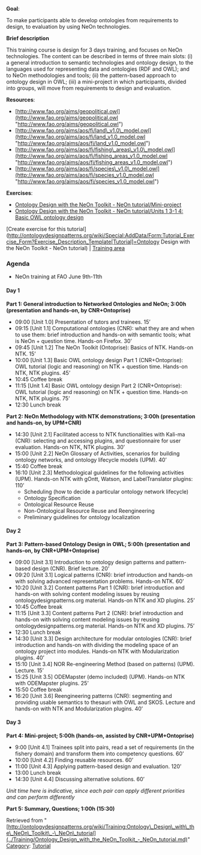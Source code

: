 __Goal__:


To make participants able to develop ontologies from requirements to design, to evaluation by using NeOn technologies.


__Brief description__


This training course is design for 3 days training, and focuses on NeOn technologies. The content can be described in terms of three main slots:
(i) a general introduction to semantic technologies and ontology design, to the languages used for representing data and ontologies (RDF and OWL); and to NeOn methodologies and tools; (ii) the pattern-based approach to ontology design in OWL; (iii) a mini-project in which participants, divided into groups, will move from requirements to design and evaluation.




__Resources__:



* [http://www.fao.org/aims/geopolitical.owl](http://www.fao.org/aims/geopolitical.owl "http://www.fao.org/aims/geopolitical.owl")
* [http://www.fao.org/aims/aos/fi/land\_v1.0\_model.owl](http://www.fao.org/aims/aos/fi/land_v1.0_model.owl "http://www.fao.org/aims/aos/fi/land_v1.0_model.owl")
* [http://www.fao.org/aims/aos/fi/fishing\_areas\_v1.0\_model.owl](http://www.fao.org/aims/aos/fi/fishing_areas_v1.0_model.owl "http://www.fao.org/aims/aos/fi/fishing_areas_v1.0_model.owl")
* [http://www.fao.org/aims/aos/fi/species\_v1.0\_model.owl](http://www.fao.org/aims/aos/fi/species_v1.0_model.owl "http://www.fao.org/aims/aos/fi/species_v1.0_model.owl")


__Exercises__:



* [Ontology Design with the NeOn Toolkit - NeOn tutorial/Mini-project](../Training/Ontology_Design_with_the_NeOn_Toolkit_-_NeOn_tutorial/Mini-project.md "Training:Ontology Design with the NeOn Toolkit - NeOn tutorial/Mini-project")
* [Ontology Design with the NeOn Toolkit - NeOn tutorial/Units 1 3-1 4: Basic OWL ontology design](../Training/Ontology_Design_with_the_NeOn_Toolkit_-_NeOn_tutorial/Units_1_3-1_4/_Basic_OWL_ontology_design.md "Training:Ontology Design with the NeOn Toolkit - NeOn tutorial/Units 1 3-1 4: Basic OWL ontology design")


[Create exercise for this tutorial](http://ontologydesignpatterns.org/wiki/Special:AddData/Form:Tutorial_Exercise_Form?Exercise_Description_Template[Tutorial]=Ontology Design with the NeOn Toolkit - NeOn tutorial) | [Training area](../Training/Main.md "Training:Main")

###   Agenda


* NeOn training at FAO June 9th-11th


####   Day 1


__Part 1: General introduction to Networked Ontologies and NeOn; 3:00h (presentation and hands-on, by CNR+Ontoprise)__



* 09:00 [Unit 1.0] Presentation of tutors and trainees. 15’
* 09:15 [Unit 1.1] Computational ontologies (CNR): what they are and when to use them: brief introduction and hands-on with semantic tools; what is NeOn + question time. Hands-on Firefox. 30’
* 09:45 [Unit 1.2] The NeOn Toolkit (Ontoprise): Basics of NTK. Hands-on NTK. 15’
* 10:00 [Unit 1.3] Basic OWL ontology design Part 1 (CNR+Ontoprise): OWL tutorial (logic and reasoning) on NTK + question time. Hands-on NTK, NTK plugins. 45’
* 10:45 Coffee break
* 11:15 [Unit 1.4] Basic OWL ontology design Part 2 (CNR+Ontoprise): OWL tutorial (logic and reasoning) on NTK + question time. Hands-on NTK, NTK plugins. 75’
* 12:30 Lunch break


__Part 2: NeOn Methodology with NTK demonstrations; 3:00h (presentation and hands-on, by UPM+CNR)__



* 14:30 [Unit 2.1] Facilitated access to NTK functionalities with Kali-ma (CNR): selecting and accessing plugins, and questionnaire for user evaluation. Hands-on NTK, NTK plugins. 30’
* 15:00 [Unit 2.2] NeOn Glossary of Activities, scenarios for building ontology networks, and ontology lifecycle models (UPM). 40’
* 15:40 Coffee break
* 16:10 [Unit 2.3] Methodological guidelines for the following activities (UPM). Hands-on NTK with gOntt, Watson, and LabelTranslator plugins: 110’
	+ Scheduling (how to decide a particular ontology network lifecycle)
	+ Ontology Specification
	+ Ontological Resource Reuse
	+ Non-Ontological Resource Reuse and Reengineering
	+ Preliminary guidelines for ontology localization


####   Day 2


__Part 3: Pattern-based Ontology Design in OWL; 5:00h (presentation and hands-on, by CNR+UPM+Ontoprise)__



* 09:00 [Unit 3.1] Introduction to ontology design patterns and pattern-based design (CNR). Brief lecture. 20’
* 09:20 [Unit 3.1] Logical patterns (CNR): brief introduction and hands-on with solving advanced representation problems. Hands-on NTK. 60’
* 10:20 [Unit 3.2] Content patterns Part 1 (CNR): brief introduction and hands-on with solving content modeling issues by reusing ontologydesignpatterns.org material. Hands-on NTK and XD plugins. 25’
* 10:45 Coffee break
* 11:15 [Unit 3.3] Content patterns Part 2 (CNR): brief introduction and hands-on with solving content modeling issues by reusing ontologydesignpatterns.org material. Hands-on NTK and XD plugins. 75’
* 12:30 Lunch break
* 14:30 [Unit 3.3] Design architecture for modular ontologies (CNR): brief introduction and hands-on with dividing the modeling space of an ontology project into modules. Hands-on NTK with Modularization plugins. 40’
* 15:10 [Unit 3.4] NOR Re-engineering Method (based on patterns) (UPM). Lecture. 15’
* 15:25 [Unit 3.5] ODEMapster (demo included) (UPM). Hands-on NTK with ODEMapster plugins. 25’
* 15:50 Coffee break
* 16:20 [Unit 3.6] Reengineering patterns (CNR): segmenting and providing usable semantics to thesauri with OWL and SKOS. Lecture and hands-on with NTK and Modularization plugins. 40’


####   Day 3


__Part 4: Mini-project; 5:00h (hands-on, assisted by CNR+UPM+Ontoprise)__



* 9:00 [Unit 4.1] Trainees split into pairs, read a set of requirements (in the fishery domain) and transform them into competency questions. 60’
* 10:00 [Unit 4.2] Finding reusable resources. 60’
* 11:00 [Unit 4.3] Applying pattern-based design and evaluation. 120’
* 13:00 Lunch break
* 14:30 [Unit 4.4] Discussing alternative solutions. 60’


_Unit time here is indicative, since each pair can apply different priorities and can perform differently_


__Part 5: Summary, Questions; 1:00h (15:30)__





Retrieved from "[http://ontologydesignpatterns.org/wiki/Training:Ontology\_Design\_with\_the\_NeOn\_Toolkit\_-\_NeOn\_tutorial](../Training/Ontology_Design_with_the_NeOn_Toolkit_-_NeOn_tutorial.md)"
 [Category](http://ontologydesignpatterns.org/wiki/Special:Categories "Special:Categories"): [Tutorial](../Category/Tutorial.md "Category:Tutorial")
